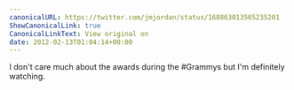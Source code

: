 ```yaml
---
canonicalURL: https://twitter.com/jmjordan/status/168863013565235201
ShowCanonicalLink: true
CanonicalLinkText: View original on
date: 2012-02-13T01:04:14+00:00
---
```

I don't care much about the awards during the #Grammys but I'm definitely watching.